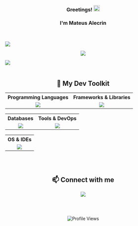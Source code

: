 <h3 align="center">Greetings! <img src="https://media.giphy.com/media/hvRJCLFzcasrR4ia7z/giphy.gif" width="20"></h3>
<h3 align="center">I'm Mateus Alecrin</h3>


<br>
<br>

<img src="https://user-images.githubusercontent.com/73097560/115834477-dbab4500-a447-11eb-908a-139a6edaec5c.gif">

<p align="center">
  <a href="https://github.com/DenverCoder1/readme-typing-svg">
    <img src="https://readme-typing-svg.herokuapp.com?font=Time+New+Roman&color=cyan&size=25&center=true&vCenter=true&width=900&height=100&lines=Junior+Full-Stack+Developer+❤️;Graduated+in+Analysis+and+Systems+Development+🎓;Continuous+Learning+Enthusiast">
  </a>
</p>

<img src="https://user-images.githubusercontent.com/73097560/115834477-dbab4500-a447-11eb-908a-139a6edaec5c.gif">

<br>
<br>

<h2 align="center">🚀 My Dev Toolkit</h2>

<table align="center">
  <tr>
    <th> Programming Languages</th>
    <th> Frameworks & Libraries</th>
  </tr>
  <tr>
    <td align="center">
      <img src="https://skillicons.dev/icons?i=js,ts,php&theme=dark" />
    </td>
    <td align="center">
      <img src="https://skillicons.dev/icons?i=vue,nuxt,next,nodejs,jquery&theme=dark" />
    </td>
  </tr>
</table>

<table align="center">
  <tr>
    <th> Databases</th>
    <th> Tools & DevOps</th>
  </tr>
  <tr>
    <td align="center">
      <img src="https://skillicons.dev/icons?i=mysql,mongodb&theme=dark" />
    </td>
    <td align="center">
      <img src="https://skillicons.dev/icons?i=docker,git,github,bitbucket&theme=dark" />
    </td>
  </tr>
</table>

<table align="center">
  <tr>
    <th> OS & IDEs</th>
  </tr>
  <tr>
    <td align="center">
      <img src="https://skillicons.dev/icons?i=linux,ubuntu,vscode&theme=dark" />
    </td>
  </tr>
</table>

<br>
<br>

<div align="center">
  <h2>📫 Connect with me</h2>
</div>

<p align="center">
  <a href="https://www.linkedin.com/in/mateusalecrin/" target="_blank">
    <img src="https://img.shields.io/badge/LinkedIn-0077B5?style=for-the-badge&logo=linkedin&logoColor=white">
  </a>
</p>

<br>
<br>

<p align="center">
  <img src="https://komarev.com/ghpvc/?username=mateusalecrin&style=plastic&color=blueviolet" alt="Profile Views" />
</p>
